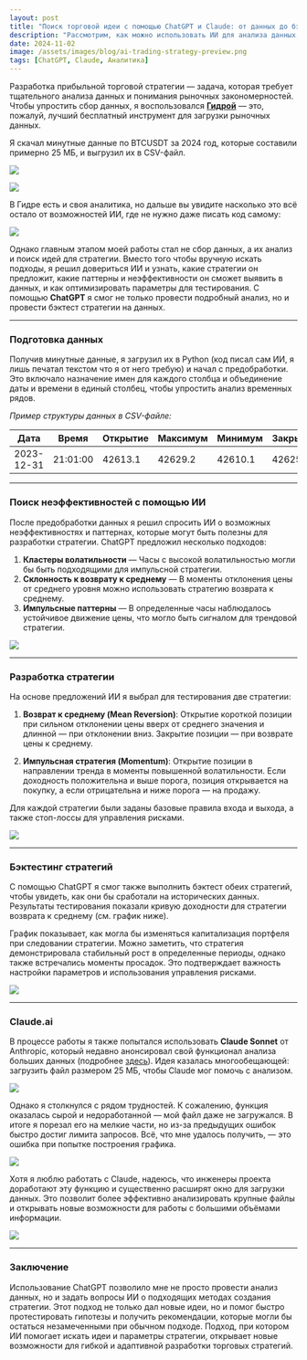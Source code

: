 ```yaml
---
layout: post
title: "Поиск торговой идеи с помощью ChatGPT и Claude: от данных до бэктеста"
description: "Рассмотрим, как можно использовать ИИ для анализа данных, поиска неэффективностей и создания торговой стратегии на примере криптовалютных минутных данных."
date: 2024-11-02
image: /assets/images/blog/ai-trading-strategy-preview.png
tags: [ChatGPT, Claude, Аналитика]
---
```


Разработка прибыльной торговой стратегии — задача, которая требует тщательного анализа данных и понимания рыночных закономерностей. Чтобы упростить сбор данных, я воспользовался **[Гидрой](https://stocksharp.ru/store/%D1%81%D0%BA%D0%B0%D1%87%D0%B8%D0%B2%D0%B0%D0%BD%D0%B8%D0%B5-%D0%BC%D0%B0%D1%80%D0%BA%D0%B5%D1%82-%D0%B4%D0%B0%D0%BD%D0%BD%D1%8B%D1%85/)** — это, пожалуй, лучший бесплатный инструмент для загрузки рыночных данных.

Я скачал минутные данные по BTCUSDT за 2024 год, которые составили примерно 25 МБ, и выгрузил их в CSV-файл.

![](/assets/images/blog/hydra_2.png)

![](/assets/images/blog/hydra_3.png)

В Гидре есть и своя аналитика, но дальше вы увидите насколько это всё остало от возможностей ИИ, где не нужно даже писать код самому:

![](/assets/images/blog/hydra_4.png)

Однако главным этапом моей работы стал не сбор данных, а их анализ и поиск идей для стратегии. Вместо того чтобы вручную искать подходы, я решил довериться ИИ и узнать, какие стратегии он предложит, какие паттерны и неэффективности он сможет выявить в данных, и как оптимизировать параметры для тестирования. С помощью **ChatGPT** я смог не только провести подробный анализ, но и провести бэктест стратегии на данных.

---

### Подготовка данных

Получив минутные данные, я загрузил их в Python (код писал сам ИИ, я лишь печатал текстом что я от него требую) и начал с предобработки. Это включало назначение имен для каждого столбца и объединение даты и времени в единый столбец, чтобы упростить анализ временных рядов.

*Пример структуры данных в CSV-файле:*

| Дата       | Время   | Открытие | Максимум | Минимум | Закрытие | Объем  |
|------------|---------|----------|----------|---------|----------|--------|
| 2023-12-31 | 21:01:00 | 42613.1  | 42629.2  | 42610.1 | 42625.7  | 64.946 |

---

### Поиск неэффективностей с помощью ИИ

После предобработки данных я решил спросить ИИ о возможных неэффективностях и паттернах, которые могут быть полезны для разработки стратегии. ChatGPT предложил несколько подходов:

1. **Кластеры волатильности** — Часы с высокой волатильностью могли бы быть подходящими для импульсной стратегии.
2. **Склонность к возврату к среднему** — В моменты отклонения цены от среднего уровня можно использовать стратегию возврата к среднему.
3. **Импульсные паттерны** — В определенные часы наблюдалось устойчивое движение цены, что могло быть сигналом для трендовой стратегии.

![](/assets/images/blog/volatility-clusters.png)

---

### Разработка стратегии

На основе предложений ИИ я выбрал для тестирования две стратегии:

1. **Возврат к среднему (Mean Reversion)**: Открытие короткой позиции при сильном отклонении цены вверх от среднего значения и длинной — при отклонении вниз. Закрытие позиции — при возврате цены к среднему.
   
2. **Импульсная стратегия (Momentum)**: Открытие позиции в направлении тренда в моменты повышенной волатильности. Если доходность положительна и выше порога, позиция открывается на покупку, а если отрицательна и ниже порога — на продажу.

Для каждой стратегии были заданы базовые правила входа и выхода, а также стоп-лоссы для управления рисками.

![](/assets/images/blog/hourly-returns.png)

---

### Бэктестинг стратегий

С помощью ChatGPT я смог также выполнить бэктест обеих стратегий, чтобы увидеть, как они бы сработали на исторических данных. Результаты тестирования показали кривую доходности для стратегии возврата к среднему (см. график ниже). 

График показывает, как могла бы изменяться капитализация портфеля при следовании стратегии. Можно заметить, что стратегия демонстрировала стабильный рост в определенные периоды, однако также встречались моменты просадок. Это подтверждает важность настройки параметров и использования управления рисками.

![](/assets/images/blog/mean-reversion-equity-curve.png)

---

### Claude.ai

В процессе работы я также попытался использовать **Claude Sonnet** от Anthropic, который недавно анонсировал свой функционал анализа больших данных (подробнее [здесь](https://www.anthropic.com/news/analysis-tool)). Идея казалась многообещающей: загрузить файл размером 25 МБ, чтобы Claude мог помочь с анализом.

![](/assets/images/blog/claude_analytics.png)

Однако я столкнулся с рядом трудностей. К сожалению, функция оказалась сырой и недоработанной — мой файл даже не загружался. В итоге я порезал его на мелкие части, но из-за предыдущих ошибок быстро достиг лимита запросов. Всё, что мне удалось получить, — это ошибка при попытке построения графика.

![](/assets/images/blog/claude_error_1.png)

Хотя я люблю работать с Claude, надеюсь, что инженеры проекта доработают эту функцию и существенно расширят окно для загрузки данных. Это позволит более эффективно анализировать крупные файлы и открывать новые возможности для работы с большими объёмами информации.

![](/assets/images/blog/claude_error_2.png)

---

### Заключение

Использование ChatGPT позволило мне не просто провести анализ данных, но и задать вопросы ИИ о подходящих методах создания стратегии. Этот подход не только дал новые идеи, но и помог быстро протестировать гипотезы и получить рекомендации, которые могли бы остаться незамеченными при обычном подходе. Подход, при котором ИИ помогает искать идеи и параметры стратегии, открывает новые возможности для гибкой и адаптивной разработки торговых стратегий.

